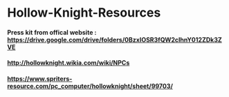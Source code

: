 # Hollow-Knight-Resources

#### Press kit from offical website : https://drive.google.com/drive/folders/0BzxIOSR3fQW2clhnY012ZDk3ZVE
#### http://hollowknight.wikia.com/wiki/NPCs
#### https://www.spriters-resource.com/pc_computer/hollowknight/sheet/99703/
